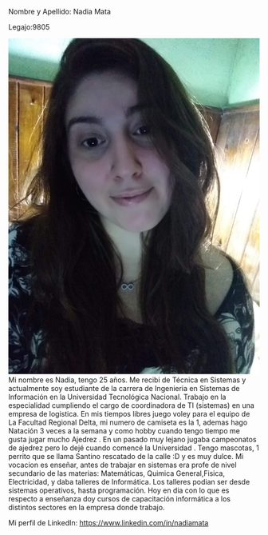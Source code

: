 Nombre y Apellido: Nadia Mata

Legajo:9805

![](https://github.com/pdep-utn-frd/presentacion-nadiamata/blob/master/Nadia.jpeg)
Mi nombre es Nadia, tengo 25 años. Me recibi de Técnica en Sistemas y actualmente soy estudiante
de la carrera de Ingenieria en Sistemas de Información en la Universidad Tecnológica Nacional.
Trabajo en la especialidad cumpliendo el cargo de coordinadora de TI (sistemas) en una empresa de logistica.
En mis tiempos libres juego voley  para el equipo de La Facultad Regional Delta, mi numero de camiseta es la 1, 
ademas hago Natación 3 veces a la semana y como hobby cuando tengo tiempo me gusta jugar mucho Ajedrez .
En un pasado muy lejano  jugaba campeonatos de ajedrez pero lo dejé cuando comencé la Universidad .
Tengo mascotas, 1 perrito que se llama Santino rescatado de la calle :D  y es muy dulce.
Mi vocacion es enseñar, antes de trabajar en sistemas era profe de nivel secundario de las materias:
Matemáticas, Quimica General,Fisica, Electricidad, y daba talleres de Informática. Los talleres podian ser desde sistemas operativos, hasta programación. Hoy en dia con lo que es respecto a enseñanza doy cursos de capacitación informática a los distintos sectores en la empresa donde trabajo. 

Mi perfil de LinkedIn: https://www.linkedin.com/in/nadiamata

